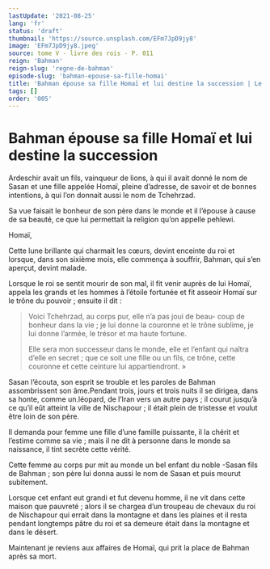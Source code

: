 ```yaml
---
lastUpdate: '2021-08-25'
lang: 'fr'
status: 'draft'
thumbnail: 'https://source.unsplash.com/EFm7JpD9jy8'
image: 'EFm7JpD9jy8.jpeg'
source: tome V - livre des rois - P. 011
reign: 'Bahman'
reign-slug: 'regne-de-bahman'
episode-slug: 'bahman-epouse-sa-fille-homai'
title: 'Bahman épouse sa fille Homaï et lui destine la succession | Le Livre des Rois | Shâhnâmeh'
tags: []
order: '005'
---
```


<!-- LTeX: language=fr -->

# Bahman épouse sa fille Homaï et lui destine la succession

Ardeschir avait un fils, vainqueur de lions, à qui il avait donné le nom de Sasan et une fille appelée Homaï, pleine d’adresse, de savoir et de bonnes intentions, à qui l’on donnait aussi le nom de Tchehrzad.

Sa vue faisait le bonheur de son père dans le monde et il l’épouse à cause de sa beauté, ce que lui permettait la religion qu’on appelle pehlewi.

Homaï,

Cette lune brillante qui charmait les cœurs, devint enceinte du roi et lorsque, dans son sixième mois, elle commença à souffrir, Bahman, qui s’en aperçut, devint malade.

Lorsque le roi se sentit mourir de son mal, il fit venir auprès de lui Homaï, appela les grands et les hommes à l’étoile fortunée et fit asseoir Homaï sur le trône du pouvoir ; ensuite il dit :

> Voici Tchehrzad, au corps pur, elle n’a pas joui de beau-
coup de bonheur dans la vie ; je lui donne la couronne et le trône sublime, je lui donne l’armée, le trésor et ma haute fortune.
>
> Elle sera mon successeur dans le monde, elle et l’enfant qui naîtra d’elle en secret ; que ce soit une fille ou un fils, ce trône, cette couronne et cette ceinture lui appartiendront. »

Sasan l’écouta, son esprit se trouble et les paroles de Bahman assombrissent son âme.Pendant trois, jours et trois nuits il se dirigea, dans sa honte, comme un.léopard, de l’Iran vers un autre pays ; il courut jusqu’à ce qu’il eût atteint la ville de Nischapour ; il était plein de tristesse et voulut être loin de son père.

Il demanda pour femme une fille d’une famille puissante, il la chérit et l’estime comme sa vie ; mais il ne dit à personne dans le monde sa naissance, il tint secrète cette vérité.

Cette femme au corps pur mit au monde un bel enfant du noble -Sasan fils de Bahman ; son père lui donna aussi le nom de Sasan et puis mourut subitement.

Lorsque cet enfant eut grandi et fut devenu homme, il ne vit dans cette maison que pauvreté ; alors il se chargea d’un troupeau de chevaux du roi de Nischapour qui errait dans la montagne et dans les plaines et il resta pendant longtemps pâtre du roi et sa demeure était dans la montagne et dans le désert.

Maintenant je reviens aux affaires de Homaï, qui prit la place de Bahman après sa mort.
